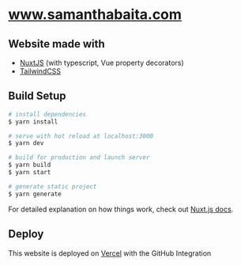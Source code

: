 # www.samanthabaita.com

## Website made with

- [NuxtJS](https://nuxtjs.org) (with typescript, Vue property decorators)
- [TailwindCSS](https://tailwindcss.com/)

## Build Setup

```bash
# install dependencies
$ yarn install

# serve with hot reload at localhost:3000
$ yarn dev

# build for production and launch server
$ yarn build
$ yarn start

# generate static project
$ yarn generate
```

For detailed explanation on how things work, check out [Nuxt.js docs](https://nuxtjs.org).

## Deploy

This website is deployed on [Vercel](https://vercel.com) with the GitHub Integration
